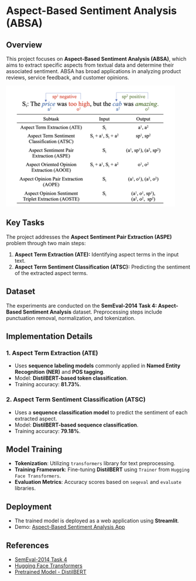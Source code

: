 # Aspect-Based Sentiment Analysis (ABSA)

## Overview

This project focuses on **Aspect-Based Sentiment Analysis (ABSA)**, which aims to extract specific aspects from textual data and determine their associated sentiment. ABSA has broad applications in analyzing product reviews, service feedback, and customer opinions.

![Illustration of the six ABSA subtasks](docs/images/absa_subtasks.png)

## Key Tasks

The project addresses the **Aspect Sentiment Pair Extraction (ASPE)** problem through two main steps:

1. **Aspect Term Extraction (ATE):** Identifying aspect terms in the input text.
2. **Aspect Term Sentiment Classification (ATSC):** Predicting the sentiment of the extracted aspect terms.

## Dataset

The experiments are conducted on the **SemEval-2014 Task 4: Aspect-Based Sentiment Analysis** dataset. Preprocessing steps include punctuation removal, normalization, and tokenization.

## Implementation Details

### 1. Aspect Term Extraction (ATE)

- Uses **sequence labeling models** commonly applied in **Named Entity Recognition (NER)** and **POS tagging**.
- Model: **DistilBERT-based token classification**.
- Training accuracy: **81.73%**.

### 2. Aspect Term Sentiment Classification (ATSC)

- Uses a **sequence classification model** to predict the sentiment of each extracted aspect.
- Model: **DistilBERT-based sequence classification**.
- Training accuracy: **79.18%**.

## Model Training

- **Tokenization**: Utilizing `transformers` library for text preprocessing.
- **Training Framework**: Fine-tuning **DistilBERT** using `Trainer` from `Hugging Face Transformers`.
- **Evaluation Metrics**: Accuracy scores based on `seqeval` and `evaluate` libraries.

## Deployment

- The trained model is deployed as a web application using **Streamlit**.
- Demo: [Aspect-Based Sentiment Analysis App](https://aspect-based-sentiment-analysis-app-mhdzmq6mrj4ssfsiafznh5.streamlit.app/)

## References

- [SemEval-2014 Task 4](https://aclanthology.org/S14-2004/)
- [Hugging Face Transformers](https://huggingface.co/transformers/)
- [Pretrained Model - DistilBERT](https://huggingface.co/distilbert-base-uncased)
